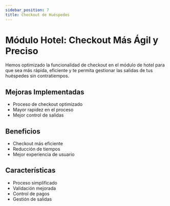 ```yaml
---
sidebar_position: 7
title: Checkout de Huéspedes
---
```


# Módulo Hotel: Checkout Más Ágil y Preciso

Hemos optimizado la funcionalidad de checkout en el módulo de hotel para que sea más rápida, eficiente y te permita gestionar las salidas de tus huéspedes sin contratiempos.

## Mejoras Implementadas

- Proceso de checkout optimizado
- Mayor rapidez en el proceso
- Mejor control de salidas

## Beneficios

- Checkout más eficiente
- Reducción de tiempos
- Mejor experiencia de usuario

## Características

- Proceso simplificado
- Validación mejorada
- Control de pagos
- Gestión de salidas 